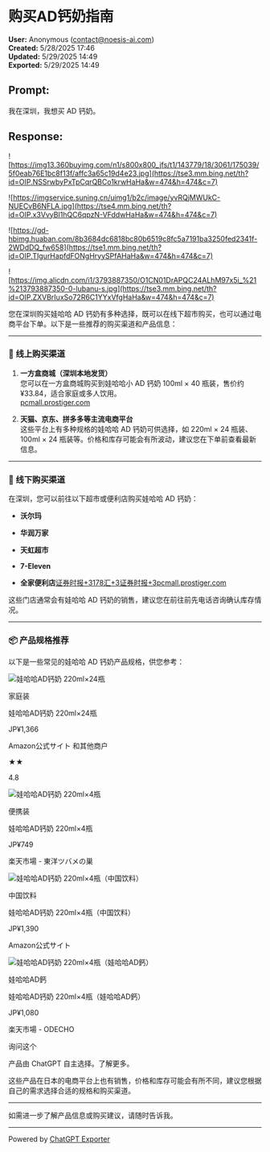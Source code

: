 # 购买AD钙奶指南

**User:** Anonymous (contact@noesis-ai.com)  
**Created:** 5/28/2025 17:46  
**Updated:** 5/29/2025 14:49  
**Exported:** 5/29/2025 14:49  

## Prompt:
我在深圳，我想买 AD 钙奶。

## Response:
![https://img13.360buyimg.com/n1/s800x800_jfs/t1/143779/18/3061/175039/5f0eab76E1bc8f13f/affc3a65c19d4e23.jpg](https://tse3.mm.bing.net/th?id=OIP.NSSrwbyPxTpCqrQBCo1krwHaHa&w=474&h=474&c=7)

![https://imgservice.suning.cn/uimg1/b2c/image/yvRQjMWUkC-NUECvB6NFLA.jpg](https://tse4.mm.bing.net/th?id=OIP.x3VvyBI1hQC6qpzN-VFddwHaHa&w=474&h=474&c=7)

![https://gd-hbimg.huaban.com/8b3684dc6818bc80b6519c8fc5a7191ba3250fed2341f-2WDdDQ_fw658](https://tse1.mm.bing.net/th?id=OIP.TIgurHapfdFONgHryySPfAHaHa&w=474&h=474&c=7)

![https://img.alicdn.com/i1/3793887350/O1CN01DrAPQC24ALhM97x5i_%21%213793887350-0-lubanu-s.jpg](https://tse3.mm.bing.net/th?id=OIP.ZXVBrIuxSo72R6C1YYxVfgHaHa&w=474&h=474&c=7)

您在深圳购买娃哈哈 AD 钙奶有多种选择，既可以在线下超市购买，也可以通过电商平台下单。以下是一些推荐的购买渠道和产品信息：

* * *

### 🛒 线上购买渠道

1.  **一方盒商城（深圳本地发货）**  
    您可以在一方盒商城购买到娃哈哈小 AD 钙奶 100ml × 40 瓶装，售价约 ¥33.84，适合家庭或多人饮用。  
    [pcmall.prostiger.com](https://pcmall.prostiger.com/front/product/2041.html?utm_source=chatgpt.com)
    
2.  **天猫、京东、拼多多等主流电商平台**  
    这些平台上有多种规格的娃哈哈 AD 钙奶可供选择，如 220ml × 24 瓶装、100ml × 24 瓶装等。价格和库存可能会有所波动，建议您在下单前查看最新信息。
    

* * *

### 🏬 线下购买渠道

在深圳，您可以前往以下超市或便利店购买娃哈哈 AD 钙奶：

*   **沃尔玛**
    
*   **华润万家**
    
*   **天虹超市**
    
*   **7-Eleven**
    
*   **全家便利店**[证券时报+3178汇+3证券时报+3](https://www.178hui.com/coupon/view/5205193.html?utm_source=chatgpt.com)[pcmall.prostiger.com](https://pcmall.prostiger.com/front/product/2041.html?utm_source=chatgpt.com)
    

这些门店通常会有娃哈哈 AD 钙奶的销售，建议您在前往前先电话咨询确认库存情况。

* * *

### 📦 产品规格推荐

以下是一些常见的娃哈哈 AD 钙奶产品规格，供您参考：

![娃哈哈AD钙奶 220ml×24瓶](https://images.openai.com/thumbnails/4e8c5d11be772bd9ac73f0640b7650c6.jpeg)

家庭装

娃哈哈AD钙奶 220ml×24瓶

JP¥1,366

Amazon公式サイト 和其他商户

★★

4.8

![娃哈哈AD钙奶 220ml×4瓶](https://images.openai.com/thumbnails/df6733ffdfaf3c661014ebb4e9d300d9.webp)

便携装

娃哈哈AD钙奶 220ml×4瓶

JP¥749

楽天市場 - 東洋ツバメの巣

![娃哈哈AD钙奶 220ml×4瓶（中国饮料）](https://images.openai.com/thumbnails/11a81962669802004a2732a29b9c19d9.webp)

中国饮料

娃哈哈AD钙奶 220ml×4瓶（中国饮料）

JP¥1,390

Amazon公式サイト

![娃哈哈AD钙奶 220ml×4瓶（娃哈哈AD鈣）](https://images.openai.com/thumbnails/be67a0f172b890c09397c328fbc3ae96.webp)

娃哈哈AD鈣

娃哈哈AD钙奶 220ml×4瓶（娃哈哈AD鈣）

JP¥1,080

楽天市場 - ODECHO

询问这个

产品由 ChatGPT 自主选择。了解更多。

这些产品在日本的电商平台上也有销售，价格和库存可能会有所不同，建议您根据自己的需求选择合适的规格和购买渠道。

* * *

如需进一步了解产品信息或购买建议，请随时告诉我。



---
Powered by [ChatGPT Exporter](https://www.chatgptexporter.com)